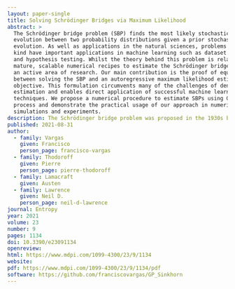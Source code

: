 ```yaml
---
layout: paper-single
title: Solving Schrödinger Bridges via Maximum Likelihood
abstract: >
  The Schrödinger bridge problem (SBP) finds the most likely stochastic
  evolution between two probability distributions given a prior stochastic
  evolution. As well as applications in the natural sciences, problems of this
  kind have important applications in machine learning such as dataset alignment
  and hypothesis testing. Whilst the theory behind this problem is relatively
  mature, scalable numerical recipes to estimate the Schrödinger bridge remain
  an active area of research. Our main contribution is the proof of equivalence
  between solving the SBP and an autoregressive maximum likelihood estimation
  objective. This formulation circumvents many of the challenges of density
  estimation and enables direct application of successful machine learning
  techniques. We propose a numerical procedure to estimate SBPs using Gaussian
  process and demonstrate the practical usage of our approach in numerical
  simulations and experiments.
description: The Schrödinger bridge problem was proposed in the 1930s by Erwin Scrödinger. It involves two probability distributions at a start time an end time. They are related by a dynamic process. Deciding the form of that dynamic process given these distributions is a challenging problem. In this work we provide a maximum likelihood approach to solving it.
published: 2021-08-31
author:
  - family: Vargas
    given: Francisco
    person_page: francisco-vargas
  - family: Thodoroff
    given: Pierre
    person_page: pierre-thodoroff
  - family: Lamacraft
    given: Austen
  - family: Lawrence
    given: Neil D.
    person_page: neil-d-lawrence
journal: Entropy
year: 2021
volume: 23
number: 9
pages: 1134
doi: 10.3390/e23091134
openreview:
html: https://www.mdpi.com/1099-4300/23/9/1134
website:
pdf: https://www.mdpi.com/1099-4300/23/9/1134/pdf
software: https://github.com/franciscovargas/GP_Sinkhorn
---
```

